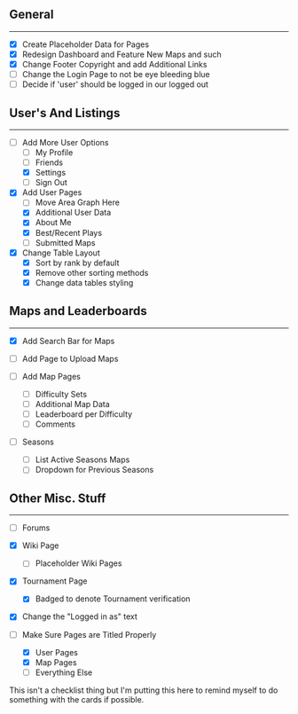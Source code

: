 ## General
---
- [x] Create Placeholder Data for Pages
- [x] Redesign Dashboard and Feature New Maps and such
- [x] Change Footer Copyright and add Additional Links
- [ ] Change the Login Page to not be eye bleeding blue
- [ ] Decide if 'user' should be logged in our logged out

## User's And Listings
---
- [ ] Add More User Options
    - [ ] My Profile
    - [ ] Friends
    - [x] Settings
    - [ ] Sign Out

- [x] Add User Pages
    - [ ] Move Area Graph Here
    - [x] Additional User Data
    - [x] About Me
    - [x] Best/Recent Plays
    - [ ] Submitted Maps

- [x] Change Table Layout
    - [x] Sort by rank by default
    - [x] Remove other sorting methods
    - [x] Change data tables styling

## Maps and Leaderboards
---
- [x] Add Search Bar for Maps
- [ ] Add Page to Upload Maps

- [ ] Add Map Pages
    - [ ] Difficulty Sets
    - [ ] Additional Map Data
    - [ ] Leaderboard per Difficulty
    - [ ] Comments

- [ ] Seasons
    - [ ] List Active Seasons Maps
    - [ ] Dropdown for Previous Seasons

## Other Misc. Stuff
---
- [ ] Forums
- [x] Wiki Page
    - [ ] Placeholder Wiki Pages

- [x] Tournament Page
    - [x] Badged to denote Tournament verification

- [x] Change the "Logged in as" text

- [ ] Make Sure Pages are Titled Properly
    - [x] User Pages
    - [x] Map Pages
    - [ ] Everything Else

This isn't a checklist thing but I'm putting this here to remind myself to do something with the cards if possible.